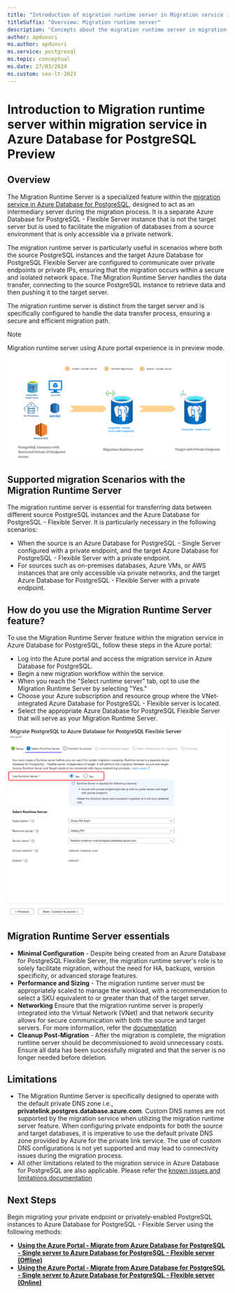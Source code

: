 ```yaml
---
title: "Introduction of migration runtime server in Migration service in Azure Database for PostgreSQL"
titleSuffix: "Overview: Migration runtime server"
description: "Concepts about the migration runtime server in migration service Azure Database for PostgreSQL"
author: apduvuri
ms.author: apduvuri
ms.service: postgresql
ms.topic: conceptual
ms.date: 27/03/2024
ms.custom: seo-lt-2023
---
```


# Introduction to Migration runtime server within migration service in Azure Database for PostgreSQL Preview

## Overview

The Migration Runtime Server is a specialized feature within the [migration service in Azure Database for PostgreSQL](https://learn.microsoft.com/en-us/azure/postgresql/migrate/migration-service/concepts-migration-service-postgresql), designed to act as an intermediary server during the migration process. It is a separate Azure Database for PostgreSQL - Flexible Server instance that is not the target server but is used to facilitate the migration of databases from a source environment that is only accessible via a private network.

The migration runtime server is particularly useful in scenarios where both the source PostgreSQL instances and the target Azure Database for PostgreSQL Flexible Server are configured to communicate over private endpoints or private IPs, ensuring that the migration occurs within a secure and isolated network space. The Migration Runtime Server handles the data transfer, connecting to the source PostgreSQL instance to retrieve data and then pushing it to the target server.

The migration runtime server is distinct from the target server and is specifically configured to handle the data transfer process, ensuring a secure and efficient migration path.

> [!NOTE]
> Migration runtime server using Azure portal experience is in preview mode.


![Screenshot of migration runtime server.](media/overview-images/pe-scenario.png)

## Supported migration Scenarios with the Migration Runtime Server

The migration runtime server is essential for transferring data between different source PostgreSQL instances and the Azure Database for PostgreSQL - Flexible Server. It is particularly necessary in the following scenarios:

- When the source is an Azure Database for PostgreSQL - Single Server configured with a private endpoint, and the target Azure Database for PostgreSQL - Flexible Server with a private endpoint.
- For sources such as on-premises databases, Azure VMs, or AWS instances that are only accessible via private networks, and the target Azure Database for PostgreSQL - Flexible Server with a private endpoint.

## How do you use the Migration Runtime Server feature?

To use the Migration Runtime Server feature within the migration service in Azure Database for PostgreSQL, follow these steps in the Azure portal:

- Log into the Azure portal and access the migration service in Azure Database for PostgreSQL.
- Begin a new migration workflow within the service.
- When you reach the "Select runtime server" tab, opt to use the Migration Runtime Server by selecting "Yes."
- Choose your Azure subscription and resource group where the VNet-integrated Azure Database for PostgreSQL - Flexible server is located.
- Select the appropriate Azure Database for PostgreSQL Flexible Server that will serve as your Migration Runtime Server.


![Screenshot of selecting migration runtime server.](media/overview-images/select-runtime-server.png)

## Migration Runtime Server essentials

- **Minimal Configuration** - Despite being created from an Azure Database for PostgreSQL Flexible Server, the migration runtime server's role is to solely facilitate migration, without the need for HA, backups, version specificity, or advanced storage features.
- **Performance and Sizing** - The migration runtime server must be appropriately scaled to manage the workload, with a recommendation to select a SKU equivalent to or greater than that of the target server.
- **Networking** Ensure that the migration runtime server is properly integrated into the Virtual Network (VNet) and that network security allows for secure communication with both the source and target servers. For more information, refer the [documentation](concepts-network.md)
- **Cleanup Post-Migration** - After the migration is complete, the migration runtime server should be decommissioned to avoid unnecessary costs. Ensure all data has been successfully migrated and that the server is no longer needed before deletion.

## Limitations

- The Migration Runtime Server is specifically designed to operate with the default private DNS zone i.e., **privatelink.postgres.database.azure.com**. Custom DNS names are not supported by the migration service when utilizing the migration runtime server feature. When configuring private endpoints for both the source and target databases, it is imperative to use the default private DNS zone provided by Azure for the private link service. The use of custom DNS configurations is not yet supported and may lead to connectivity issues during the migration process.
- All other limitations related to the migration service in Azure Database for PostgreSQL are also applicable. Please refer the [known issues and limitations documentation](https://learn.microsoft.com/en-us/azure/postgresql/migrate/migration-service/concepts-known-issues-migration-service)


## Next Steps

Begin migrating your private endpoint or privately-enabled PostgreSQL instances to Azure Database for PostgreSQL - Flexible Server using the following methods:
- [**Using the Azure Portal - Migrate from Azure Database for PostgreSQL - Single server to Azure Database for PostgreSQL - Flexible server (Offline)**](tutorial-portal-offline-migration-runtime-server.md)
- [**Using the Azure Portal - Migrate from Azure Database for PostgreSQL - Single server to Azure Database for PostgreSQL - Flexible server (Online)**](tutorial-portal-online-migration-runtime-server.md)
